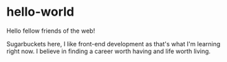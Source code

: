 # hello-world

Hello fellow friends of the web!

Sugarbuckets here, I like front-end development as that's what I'm learning right now. I believe in finding a career worth having and life worth living. 
